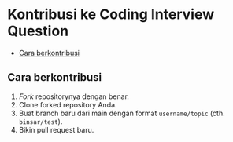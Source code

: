 # Kontribusi ke Coding Interview Question

- [Cara berkontribusi](#cara-berkontribusi)

## Cara berkontribusi
1. _Fork_ repositorynya dengan benar.
2. Clone forked repository Anda.
3. Buat branch baru dari main dengan format `username/topic` (cth. `binsar/test`).
4. Bikin pull request baru.
